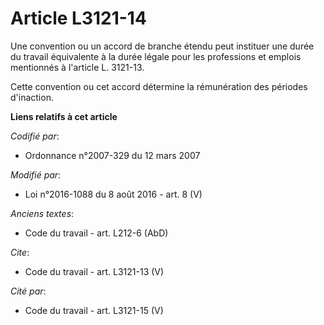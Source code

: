 # Article L3121-14

Une convention ou un accord de branche étendu peut instituer une durée du travail équivalente à la durée légale pour les
professions et emplois mentionnés à l'article L. 3121-13. 

Cette convention ou cet accord détermine la rémunération des périodes d'inaction.

**Liens relatifs à cet article**

_Codifié par_:

  - Ordonnance n°2007-329 du 12 mars 2007

_Modifié par_:

  - Loi n°2016-1088 du 8 août 2016 - art. 8 (V)

_Anciens textes_:

  - Code du travail - art. L212-6 (AbD)

_Cite_:

  - Code du travail - art. L3121-13 (V)

_Cité par_:

  - Code du travail - art. L3121-15 (V)
